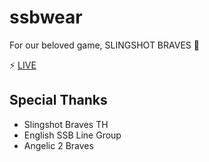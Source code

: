 # ssbwear
For our beloved game, SLINGSHOT BRAVES :sparkling_heart:

:zap: <a href='https://diewland.github.io/ssbwear/'>LIVE</a>

## Special Thanks
* Slingshot Braves TH 
* English SSB Line Group
* Angelic 2 Braves
